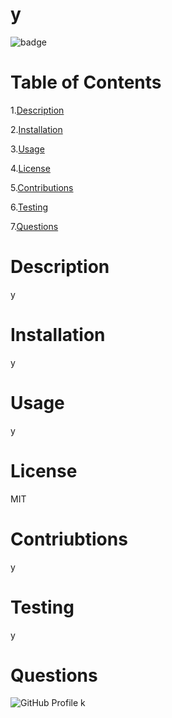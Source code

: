 # y
 
![badge](https://img.shields.io/badge/License-MIT-blue)

# Table of Contents
1.[Description](#description)

2.[Installation](#installationInstructions)

3.[Usage](#usageInformation)

4.[License](#license)

5.[Contributions](#contributionGuidelines)

6.[Testing](#testInstructions)

7.[Questions](#gitHubUsername)


# Description
 y


# Installation 
y


# Usage 
y

# License
 MIT


# Contriubtions 
y

# Testing
y

# Questions 
![GitHub Profile](https://github.com/Kay0s)
k